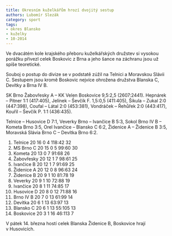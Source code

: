```yaml
---
title: Okresním kuželkářům hrozí dvojitý sestup
authors: Lubomír Slezák
category: sport
tags:
- okres Blansko
- kuželky
- 10-2014
---
```


Ve dvacátém kole krajského přeboru kuželkářských družstev si vysokou porážku přivezl celek Boskovic z Brna a jeho šance na záchranu jsou už spíše teoretické.

Souboj o postup do divize se v podstatě zúžil na Telnici a Moravskou Slávii C. Sestupem jsou kromě Boskovic nejvíce ohrožena družstva Blanska C, Devítky a Brna IV B.

SK Brno Žabovřesky A – KK Velen Boskovice 9,5:2,5 (2607:2441). Hepnárek – Pitner 1:1 (417:405), Jelínek – Ševčík F. 1,5:0,5 (411:405), Šikula – Zukal 2:0 (447:398), Coufal – Látal 2:0 (453:381), Vondráček – Řehůřek 2:0 (443:417), Kouřil – Ševčík P. 1:1 (436:435).

Telnice – Husovice D 7:1, Veverky Brno – Ivančice B 5:3, Sokol Brno IV B – Kometa Brno 3:5, Orel Ivančice – Blansko C 6:2, Židenice A – Židenice B 3:5, Moravská Slávia Brno C – Devítka Brno 6:2.

1. Telnice 	20 16 0 4 	118:42 	32
2. MS Brno C 	20 15 0 5 	99:60 	30
3. Kometa 	20 13 0 7 	91:68 	26
4. Žabovřesky 	20 12 1 7 	98:61 	25
5. Ivančice B 	20 12 1 7 	91:69 	25
6. Židenice A 	20 12 0 8 	96:63 	24
7. Židenice B 	20 9 1 10 	81:78 	19
8. Veverky 	20 9 1 10 	72:88 	19
9. Ivančice 	20 8 1 11 	74:85 	17
10. Husovice D 	20 8 0 12 	71:88 	16
11. Brno IV B 	20 7 0 13 	61:99 	14
12. Devítka 	20 6 1 13 	63:97 	13
13. Blansko C 	20 6 1 13 	55:105 	13
14. Boskovice 	20 3 1 16 	46:113 	7

V pátek 14. března hostí celek Blanska Židenice B, Boskovice hrají v Husovicích.